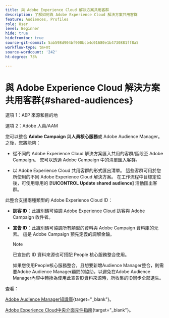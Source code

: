 ```yaml
---
title: 與 Adobe Experience Cloud 解決方案共用客群
description: 了解如何與 Adobe Experience Cloud 解決方案共用客群
feature: Audiences, Profiles
role: User
level: Beginner
hide: true
hidefromtoc: true
source-git-commit: 5ab598d904bf900bcb4c01680e1b4730881ff8a5
workflow-type: tm+mt
source-wordcount: '242'
ht-degree: 73%

---
```


# 與 Adobe Experience Cloud 解決方案共用客群{#shared-audiences}

選項 1：AEP 來源和目的地

選項 2：Adobe 人員/AAM

您可以整合 **Adobe Campaign** 與&#x200B;**人員核心服務**&#x200B;或 Adobe Audience Manager。 之後，您將能夠：

* 從不同的 Adobe Experience Cloud 解決方案匯入共用的客群/區段至 Adobe Campaign。 您可以透過 Adobe Campaign 中的清單匯入客群。

* 以 Adobe Experience Cloud 共用客群的形式匯出清單。 這些客群可用於您所使用的不同 Adobe Experience Cloud 解決方案。 在工作流程中目標定位後，可使用專用的 **[!UICONTROL Update shared audience]** 活動匯出客群。

此整合支援兩種類型的 Adobe Experience Cloud ID：

* **訪客 ID**：此識別碼可協調 Adobe Experience Cloud 訪客與 Adobe Campaign 收件者。
* **宣告 ID**：此識別碼可協調所有類型的資料與 Adobe Campaign 資料庫的元素。 這是 Adobe Campaign 預先定義的調解金鑰。

  >[!NOTE]
  >
  > 已宣告的 ID 資料來源也可搭配 People 核心服務整合使用。
  >
  >如果您使用People核心服務整合，且想要新增Audience Manager整合，則需要Adobe Audience Manager顧問的協助，以避免在Adobe Audience Manager內容中轉換為使用此宣告ID資料來源時，所收集的ID同步全部遺失。

查看：

[Adobe Audience Manager知識庫](https://experienceleague.adobe.com/docs/experience-cloud-kcs/kbarticles/KA-16471.html?lang=zh-Hant){target="_blank"}。

[Adobe Experience Cloud中央介面元件指南](https://experienceleague.adobe.com/docs/core-services/interface/services/audiences/audience-library.html?lang=zh-Hant){target="_blank"}。

